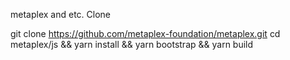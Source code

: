 metaplex and etc. Clone 

git clone https://github.com/metaplex-foundation/metaplex.git
cd metaplex/js && yarn install && yarn bootstrap && yarn build
